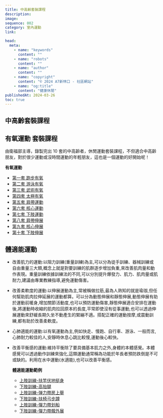 ```yaml
---
title: 中高齡套裝課程
description:
image:
sequence: 002
category: 室內運動
link:

head:
  meta:
    - name: "keywords"
      content: ""
    - name: "robots"
      content: ""
    - name: "author"
      content: ""
    - name: "copyright"
      content: "© 2024 A7新林口 - 社區網站"
    - name: "og:title"
      content: "健康休閒"
publishedAt: 2024-03-26
toc: true
---
```


## 中高齡套裝課程

## 有氧運動 套裝課程

由衛福部主導，錄製完出 10 套的中高齡者，休閒運動套裝課程，不但適合中高齡朋友，對於很少運動或沒時間運動的年輕朋友，這也是一個運動的好開始呢！

**有氧運動**

<ul >
  <li><a href="http://youtu.be/FyWCq0erv5Y">第一套 跑步有氧</a> </li>
  <li><a href="http://youtu.be/NmCpBUWtPCE">第二套 游泳有氧</a> </li>
  <li><a href="http://youtu.be/g2KCXhTMVdk">第三套 武術有氧</a> </li>
  <li><a href="http://youtu.be/PAbEW2ZetfM">第四套 太極有氧</a> </li>
  <li><a href="http://youtu.be/_RlMkDgILM4">第五套 肩帶運動</a> </li>
  <li><a href="http://youtu.be/hcBJKlfsG4I">第六套 核心運動</a> </li>
  <li><a href="http://youtu.be/K6JUMXvkPNQ">第七套 下肢運動</a> </li>
  <li><a href="http://youtu.be/GKjDnTIeSW4">第八套 肩帶伸展</a> </li>
  <li><a href="http://youtu.be/iisYN1qq_fk">第九套 核心伸展</a> </li>
  <li><a href="http://youtu.be/jJjpgNkSXcU">第十套 下肢伸展</a> </li>

</ul>

## 體適能運動

- 改善肌力的運動:以阻力訓練(重量訓練)為主,可以分為徒手訓練、器械訓練或自由重量三大類,概念上就是對要訓練的肌群逐步增加負重,來改善肌肉量和動作表現。重量訓練依據訓練法的不同,可以分別提升爆發力、肌力、肌肉量或肌耐力,建議由專業教練指導,避免運動傷害。
- 改善柔軟度的運動:以伸展運動為主,常被稱做拉筋,最為人熟知的就是瑜珈,但任何幫助肌肉拉伸延展的運動都算。可以分為動態伸展和靜態伸展,動態伸展有助於運動前暖身,增加關節活動度,也可以預防運動傷害,靜態伸展適合安排在運動後,將運動時收縮的肌肉拉回原本的長度,平常即使沒有從事運動,也可以透過伸展運動來舒緩長期久坐不動產生的緊繃不適。搭配正確的運動按摩,或震動訓練,都有助於改善柔軟度。
- 心肺適能的運動:以有氧運動為主,例如快走、慢跑、自行車、游泳、一般而言,心肺耐力較佳的人,安靜時休息心跳比較慢,運動後心較快。
- 改善平衡感的運動:維持平衡除了要具備基本肌力之外,身體的本體感覺。本體感覺可以透過動作訓練來強化,這類運動通常稱為功能於年長者預防跌倒是不可或缺的。利用在水中運動(水適能),也可以改善平衡感。

  **體適能運動範例**
  <ul>
    <li>
      <a
        href=" https://m.youtube.com/watch?v=3Pr7E5IMAeU&list=UUMX_-z6mC8L-hbFTsHoloFw&index=35">上肢訓線-扶竿伏地挺身</a>
    </li>
    <li>
      <a
        href="https://www.youtube.com/watch?app=desktop&v=TiZzaeKjH8o&list=UUMX_-z6mC8L-hbFTsHoloFw&index=40">下肢訓練-高抬腿</a>
    </li>
    <li>
      <a
        href="https://www.youtube.com/watch?app=desktop&v=Y3if5Q_eWbM&list=UUMX_-z6mC8L-hbFTsHoloFw&index=45">上肢訓練-弹力帶房上舉</a>
    </li>
    <li>
      <a
        href="https://www.youtube.com/watch?app=desktop&v=iXXy0x6tA9E&list=UUMX_-z6mC8L-hbFTsHoloFw&index=20">下肢訓練-扶椅弓步蹲</a>
    </li>
    <li>
      <a
        href="https://www.youtube.com/watch?app=desktop&v=XujhQvRTsSw&list=UUMX_-z6mC8L-hbFTsHoloFw&index=44">上肢訓練-彈力帶划船</a>
    </li>
    <li>
      <a
        href="https://www.youtube.com/watch?app=desktop&v=TRBYPHgVc1Y&list=UUMX_-z6mC8L-hbFTsHoloFw&index=43">下肢訓練-彈力帶髖外展</a>
    </li>
  </ul>
